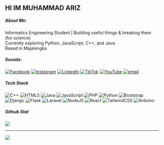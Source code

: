 ## HI IM MUHAMMAD ARIZ

##### About Me:
Informatics Engineering Student | Building useful things & breaking them (for science)<br>Currently exploring Python, JavaScript, C++, and Java<br>Based in Majalengka

##### Socials:
[![Facebook](https://img.shields.io/badge/Facebook-%231877F2.svg?logo=Facebook&logoColor=white)](https://facebook.com/ariz) [![Instagram](https://img.shields.io/badge/Instagram-%23E4405F.svg?logo=Instagram&logoColor=white)](https://instagram.com/@arizzira) [![LinkedIn](https://img.shields.io/badge/LinkedIn-%230077B5.svg?logo=linkedin&logoColor=white)](https://linkedin.com/in/Muhammad_Ariz) [![TikTok](https://img.shields.io/badge/TikTok-%23000000.svg?logo=TikTok&logoColor=white)](https://tiktok.com/@@arizzira) [![YouTube](https://img.shields.io/badge/YouTube-%23FF0000.svg?logo=YouTube&logoColor=white)](https://youtube.com/@codingforevryone) [![email](https://img.shields.io/badge/Email-D14836?logo=gmail&logoColor=white)](mailto:arizgg6@gmail.com) 

##### Tech Stack
![C++](https://img.shields.io/badge/c++-%2300599C.svg?style=for-the-badge&logo=c%2B%2B&logoColor=white) ![HTML5](https://img.shields.io/badge/html5-%23E34F26.svg?style=for-the-badge&logo=html5&logoColor=white) ![Java](https://img.shields.io/badge/java-%23ED8B00.svg?style=for-the-badge&logo=openjdk&logoColor=white) ![JavaScript](https://img.shields.io/badge/javascript-%23323330.svg?style=for-the-badge&logo=javascript&logoColor=%23F7DF1E) ![PHP](https://img.shields.io/badge/php-%23777BB4.svg?style=for-the-badge&logo=php&logoColor=white) 
![Python](https://img.shields.io/badge/python-3670A0?style=for-the-badge&logo=python&logoColor=ffdd54) ![Bootstrap](https://img.shields.io/badge/bootstrap-%238511FA.svg?style=for-the-badge&logo=bootstrap&logoColor=white) ![Django](https://img.shields.io/badge/django-%23092E20.svg?style=for-the-badge&logo=django&logoColor=white) ![Flask](https://img.shields.io/badge/flask-%23000.svg?style=for-the-badge&logo=flask&logoColor=white) ![Laravel](https://img.shields.io/badge/laravel-%23FF2D20.svg?style=for-the-badge&logo=laravel&logoColor=white) ![NodeJS](https://img.shields.io/badge/node.js-6DA55F?style=for-the-badge&logo=node.js&logoColor=white) ![React](https://img.shields.io/badge/react-%2320232a.svg?style=for-the-badge&logo=react&logoColor=%2361DAFB)
![TailwindCSS](https://img.shields.io/badge/tailwindcss-%2338B2AC.svg?style=for-the-badge&logo=tailwind-css&logoColor=white) ![Arduino](https://img.shields.io/badge/-Arduino-00979D?style=for-the-badge&logo=Arduino&logoColor=white)

##### Github Stat
![](https://github-readme-stats.vercel.app/api/top-langs/?username=arizzira&theme=date_night&hide_border=true&include_all_commits=false&count_private=false&layout=compact)

---
[![](https://visitcount.itsvg.in/api?id=arizzira&icon=0&color=0)](https://visitcount.itsvg.in)

<!-- Proudly created with GPRM ( https://gprm.itsvg.in ) -->